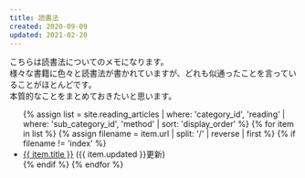 ```yaml
---
title: 読書法
created: 2020-09-09
updated: 2021-02-20
---
```

こちらは読書法についてのメモになります。  
様々な書籍に色々と読書法が書かれていますが、どれも似通ったことを言っていることがほとんどです。  
本質的なことをまとめておきたいと思います。

<ul>
    {% assign list = site.reading_articles  | where: 'category_id', 'reading'
                                            | where: 'sub_category_id', 'method'
                                            | sort: 'display_order' %}
    {% for item in list %}
        {% assign filename = item.url | split: '/' | reverse | first %}
        {% if filename != 'index' %}
            <li>
            <a href="{{ item.url }}">{{ item.title }}</a> ({{ item.updated }}更新)
            </li>
        {% endif %}
    {% endfor %}
</ul>
